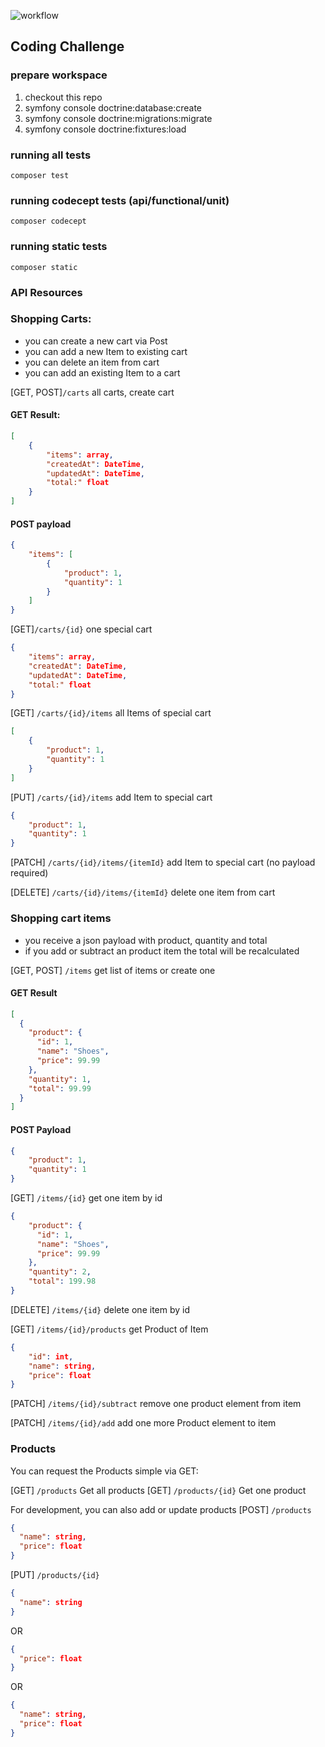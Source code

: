 ![workflow](https://github.com/vansari/WarenkorbAgan/actions/workflows/php.yml/badge.svg)

## Coding Challenge

### prepare workspace

1. checkout this repo
2. symfony console doctrine:database:create
3. symfony console doctrine:migrations:migrate
4. symfony console doctrine:fixtures:load

### running all tests

```shell
composer test
```

### running codecept tests (api/functional/unit)
```shell
composer codecept
```
### running static tests
```shell
composer static
```

### API Resources

### Shopping Carts:
- you can create a new cart via Post
- you can add a new Item to existing cart
- you can delete an item from cart
- you can add an existing Item to a cart

[GET, POST]`/carts` all carts, create cart
#### GET Result:
```json
[
    {
        "items": array,
        "createdAt": DateTime,
        "updatedAt": DateTime,
        "total:" float
    }
]
```
#### POST payload
```json
{
    "items": [
        {
            "product": 1,
            "quantity": 1
        }
    ]
}
```

[GET]`/carts/{id}` one special cart
```json
{
    "items": array,
    "createdAt": DateTime,
    "updatedAt": DateTime,
    "total:" float
}
```
[GET] `/carts/{id}/items` all Items of special cart
```json
[
    {
        "product": 1,
        "quantity": 1
    }
]
```
[PUT] `/carts/{id}/items` add Item to special cart
```json
{
    "product": 1,
    "quantity": 1
}
```
[PATCH] `/carts/{id}/items/{itemId}` add Item to special cart (no payload required)

[DELETE] `/carts/{id}/items/{itemId}` delete one item from cart

### Shopping cart items
- you receive a json payload with product, quantity and total
- if you add or subtract an product item the total will be recalculated

[GET, POST] `/items` get list of items or create one

#### GET Result

```json
[
  {
    "product": {
      "id": 1,
      "name": "Shoes",
      "price": 99.99
    },
    "quantity": 1,
    "total": 99.99
  }
]
```

#### POST Payload
```json
{
    "product": 1,
    "quantity": 1
}
```

[GET] `/items/{id}` get one item by id
```json
{
    "product": {
      "id": 1,
      "name": "Shoes",
      "price": 99.99
    },
    "quantity": 2,
    "total": 199.98
}
```

[DELETE] `/items/{id}` delete one item by id

[GET] `/items/{id}/products` get Product of Item
```json
{
    "id": int,
    "name": string,
    "price": float
}
```

[PATCH] `/items/{id}/subtract` remove one product element from item

[PATCH] `/items/{id}/add` add one more Product element to item

### Products

You can request the Products simple via GET:

[GET] `/products` Get all products
[GET] `/products/{id}` Get one product

For development, you can also add or update products
[POST] `/products`
```json
{
  "name": string,
  "price": float
}
```
[PUT] `/products/{id}`
```json
{
  "name": string
}
```
OR
```json
{
  "price": float
}
```
OR
```json
{
  "name": string,
  "price": float
}
```
